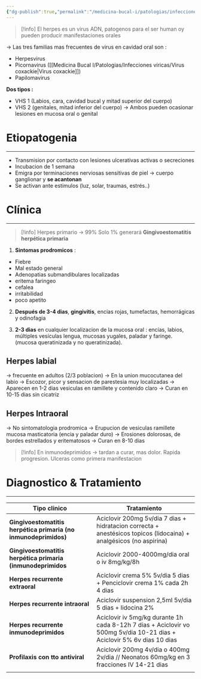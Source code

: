 ```yaml
---
{"dg-publish":true,"permalink":"/medicina-bucal-i/patologias/infecciones-viricas/virus-del-herpes-simple/"}
---
```


> [!info] 
> El herpes es un virus ADN, patogenos para el ser human oy pueden producir manifestaciones orales

→ Las tres familias mas frecuentes de virus en cavidad oral son :
- Herpesvirus
- Picornavirus ([[Medicina Bucal I/Patologias/Infecciones víricas/Virus coxackie\|Virus coxackie]])
- Papilomavirus

**Dos tipos :** 
- VHS 1 (Labios, cara, cavidad bucal y mitad superior del cuerpo)
- VHS 2 (genitales, mitad inferior del cuerpo)
→ Ambos pueden ocasionar lesiones en mucosa oral o genital

# Etiopatogenia
---

- Transmision por contacto con lesiones ulcerativas activas o secreciones
- Incubacion de 1 semana 
- Emigra por terminaciones nerviosas sensitivas de piel → cuerpo ganglionar y **se acantonan**
- Se activan ante estimulos (luz, solar, traumas, estrés..)

# Clínica
---

> [!info] 
> Herpes primario → 99%
> Solo 1% generará **Gingivoestomatitis herpética primaria**

1. **Sintomas prodromicos** : 
- Fiebre
- Mal estado general
- Adenopatias submandibulares localizadas
- eritema faringeo
- cefalea
- irritabilidad
- poco apetito

2. **Después de 3-4 dias**, **gingivitis**, encias rojas, tumefactas, hemorrágicas y odinofagia

3. **2-3 dias** en cualquier localizacion de la mucosa oral : encías, labios, múltiples vesículas lengua, mucosas yugales, paladar y faringe. (mucosa queratinizada y no queratinizada).

## Herpes labial
→ frecuente en adultos (2/3 poblacion)
→ En la union mucocutanea del labio
→ Escozor, picor y sensacion de parestesia muy localizadas
→ Aparecen en 1-2 dias vesiculas en ramillete y contenido claro
→ Curan en 10-15 dias sin cicatriz

## Herpes Intraoral
→ No sintomatologia prodromica
→ Erupucion de vesiculas ramillete mucosa masticatoria (encia y paladar duro)
→ Erosiones dolorosas, de bordes estrellados y eritematosos
→ Curan en 8-10 dias

> [!info] 
> En inmunodeprimidos → tardan a curar, mas dolor. Rapida progresion.
> Ulceras como primera manifestacion

# Diagnostico & Tratamiento
---

| Tipo clinico                          | Tratamiento                                                                                                            |
| ------------------------------------- | ---------------------------------------------------------------------------------------------------------------------- |
| **Gingivoestomatitis herpética primaria (no inmunodeprimidos)** | Aciclovir 200mg 5v/dia 7 dias + hidratacion correcta + anestésicos topicos (lidocaina) + analgésicos (no aspirina)     |
| **Gingivoestomatitis herpética primaria (inmunodeprimidos**| Aciclovir 2000-4000mg/dia oral o iv 8mg/kg/8h                                                                          |
| **Herpes recurrente extraoral**           | Aciclovir crema 5% 5v/dia 5 dias + Penciclovir crema 1% cada 2h 4 dias                                                 |
| **Herpes recurrente intraoral**           | Aciclovir suspension 2,5ml 5v/dia 5 dias + lidocina 2%                                                                 |
| **Herpes recurrente inmunodeprimidos**    | Aciclovir iv 5mg/kg durante 1h cada 8-12h 7 dias + Aciclovir vo 500mg 5v/dia 10-21 dias + Aciclovir 5% 6v dias 10 dias |
| **Profilaxis con tto antiviral**          | Aciclovir 200mg 4v/dia o 400mg 2v/dia // Neonatos 60mg/kg en 3 fracciones IV 14-21 dias                                |
|                                       |                                                                                                                        |

